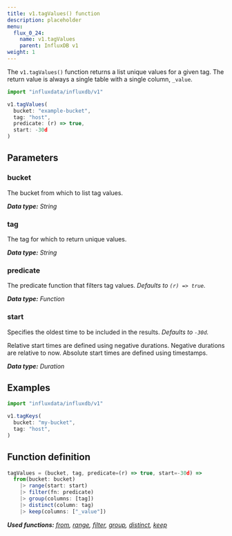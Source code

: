 ```yaml
---
title: v1.tagValues() function
description: placeholder
menu:
  flux_0_24:
    name: v1.tagValues
    parent: InfluxDB v1
weight: 1
---
```


The `v1.tagValues()` function returns a list unique values for a given tag.
The return value is always a single table with a single column, `_value`.


```js
import "influxdata/influxdb/v1"

v1.tagValues(
  bucket: "example-bucket",
  tag: "host",
  predicate: (r) => true,
  start: -30d
)
```

## Parameters

### bucket
The bucket from which to list tag values.

_**Data type:** String_

### tag
The tag for which to return unique values.

_**Data type:** String_

### predicate
The predicate function that filters tag values.
_Defaults to `(r) => true`._

_**Data type:** Function_

### start
Specifies the oldest time to be included in the results.
_Defaults to `-30d`._

Relative start times are defined using negative durations.
Negative durations are relative to now.
Absolute start times are defined using timestamps.

_**Data type:** Duration_

## Examples
```js
import "influxdata/influxdb/v1"

v1.tagKeys(
  bucket: "my-bucket",
  tag: "host",
)
```

## Function definition
```js
tagValues = (bucket, tag, predicate=(r) => true, start=-30d) =>
  from(bucket: bucket)
    |> range(start: start)
    |> filter(fn: predicate)
    |> group(columns: [tag])
    |> distinct(column: tag)
    |> keep(columns: ["_value"])
```

_**Used functions:**
[from](/flux/v0.24/functions/built-in/inputs/from/),
[range](/flux/v0.24/functions/built-in/transformations/range/),
[filter](/flux/v0.24/functions/built-in/transformations/filter/),
[group](/flux/v0.24/functions/built-in/transformations/group/),
[distinct](/flux/v0.24/functions/built-in/transformations/selectors/distinct/),
[keep](/flux/v0.24/functions/built-in/transformations/keep/)_

